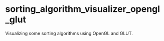 # sorting_algorithm_visualizer_opengl_glut
Visualizing some sorting algorithms using OpenGL and GLUT.
